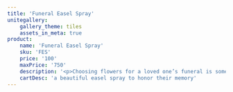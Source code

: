 ```yaml
---
title: 'Funeral Easel Spray'
unitegallery:
    gallery_theme: tiles
    assets_in_meta: true
product:
    name: 'Funeral Easel Spray'
    sku: 'FES'
    price: '100'
    maxPrice: '750'
    description: '<p>Choosing flowers for a loved one’s funeral is something no one wants to do. With a little help from you, we will make a beautiful easel spray to honor their memory. Each spray is made custom and unique, tailored to your loved one.</p>'
    cartDesc: 'a beautiful easel spray to honor their memory'
---
```



